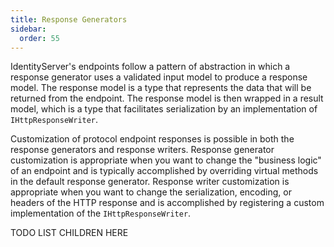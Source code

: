 ```yaml
---
title: Response Generators
sidebar:
  order: 55
---
```



IdentityServer's endpoints follow a pattern of abstraction in which a response generator uses a validated input model to produce a response model. The response model is a type that represents the data that will be returned from the endpoint. The response model is then wrapped in a result model, which is a type that facilitates serialization by an implementation of `IHttpResponseWriter`.

Customization of protocol endpoint responses is possible in both the response generators and response writers. Response generator customization is appropriate when you want to change the "business logic" of an endpoint and is typically accomplished by overriding virtual methods in the default response generator. Response writer customization is appropriate when you want to change the serialization, encoding, or headers of the HTTP response and is accomplished by registering a custom implementation of the `IHttpResponseWriter`.

TODO LIST CHILDREN HERE

